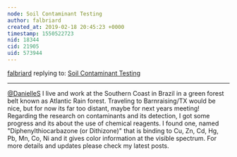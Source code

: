 ```yaml
---
node: Soil Contaminant Testing 
author: falbriard
created_at: 2019-02-18 20:45:23 +0000
timestamp: 1550522723
nid: 18344
cid: 21905
uid: 573944
---
```




[falbriard](../profile/falbriard) replying to: [Soil Contaminant Testing ](../notes/DanielleS/02-11-2019/soil-contaminant-testing)

----
[@DanielleS](/profile/DanielleS)  I live and work at the Southern Coast in Brazil in a green forest belt known as Atlantic Rain forest. Traveling to Barnraising/TX would be nice, but for now its far too distant, maybe for next years meeting! Regarding the research on contaminants and its detection, I got some progress and its about the use of chemical reagents. I found one, named "Diphenylthiocarbazone (or Dithizone)" that is  binding to Cu, Zn, Cd, Hg, Pb, Mn, Co, Ni and  it gives color information at the visible spectrum. For more details and updates please check my latest posts. 